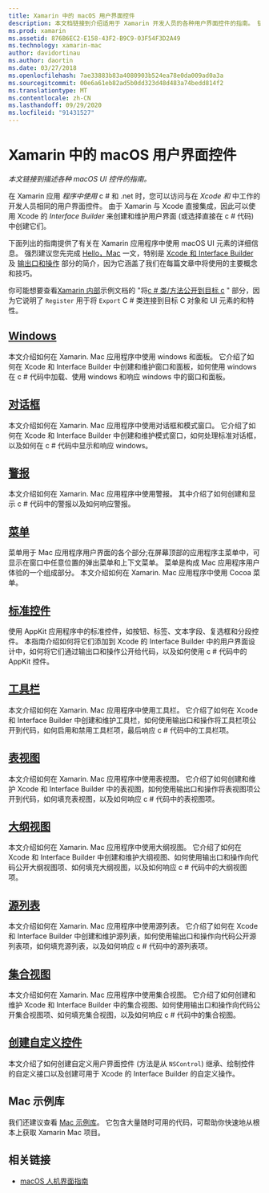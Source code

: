 ```yaml
---
title: Xamarin 中的 macOS 用户界面控件
description: 本文档链接到介绍适用于 Xamarin 开发人员的各种用户界面控件的指南。 链接内容查看窗口、对话框、警报、菜单、工具栏、表视图、大纲视图等。
ms.prod: xamarin
ms.assetid: 876B6EC2-E158-43F2-B9C9-03F54F3D2A49
ms.technology: xamarin-mac
author: davidortinau
ms.author: daortin
ms.date: 03/27/2018
ms.openlocfilehash: 7ae33883b83a4080903b524ea78e0da009ad0a3a
ms.sourcegitcommit: 00e6a61eb82ad5b0dd323d48d483a74bedd814f2
ms.translationtype: MT
ms.contentlocale: zh-CN
ms.lasthandoff: 09/29/2020
ms.locfileid: "91431527"
---
```

# <a name="macos-user-interface-controls-in-xamarinmac"></a>Xamarin 中的 macOS 用户界面控件

_本文链接到描述各种 macOS UI 控件的指南。_

在 Xamarin 应用 *程序中使用* c # 和 .net 时，您可以访问与在 *Xcode 和* 中工作的开发人员相同的用户界面控件。 由于 Xamarin 与 Xcode 直接集成，因此可以使用 Xcode 的 _Interface Builder_ 来创建和维护用户界面 (或选择直接在 c # 代码) 中创建它们。

下面列出的指南提供了有关在 Xamarin 应用程序中使用 macOS UI 元素的详细信息。 强烈建议您先完成 [Hello，Mac](~/mac/get-started/hello-mac.md) 一文，特别是 [Xcode 和 Interface Builder](~/mac/get-started/hello-mac.md#introduction-to-xcode-and-interface-builder) 及 [输出口和操作](~/mac/get-started/hello-mac.md#outlets-and-actions) 部分的简介，因为它涵盖了我们在每篇文章中将使用的主要概念和技巧。

你可能想要查看[Xamarin 内部](~/mac/internals/how-it-works.md)示例文档的 "将[c # 类/方法公开到目标 c](~/mac/internals/how-it-works.md#exposing-c-classes--methods-to-objective-c) " 部分，因为它说明了 `Register` 用于将 `Export` C # 类连接到目标 C 对象和 UI 元素的和特性。

## <a name="windows"></a>[Windows](~/mac/user-interface/window.md)

本文介绍如何在 Xamarin. Mac 应用程序中使用 windows 和面板。 它介绍了如何在 Xcode 和 Interface Builder 中创建和维护窗口和面板，如何使用 windows 在 c # 代码中加载、使用 windows 和响应 windows 中的窗口和面板。

## <a name="dialogs"></a>[对话框](~/mac/user-interface/dialog.md)

本文介绍如何在 Xamarin. Mac 应用程序中使用对话框和模式窗口。 它介绍了如何在 Xcode 和 Interface Builder 中创建和维护模式窗口，如何处理标准对话框，以及如何在 c # 代码中显示和响应 windows。

## <a name="alerts"></a>[警报](~/mac/user-interface/alert.md)

本文介绍如何在 Xamarin. Mac 应用程序中使用警报。 其中介绍了如何创建和显示 c # 代码中的警报以及如何响应警报。

## <a name="menus"></a>[菜单](~/mac/user-interface/menu.md)

菜单用于 Mac 应用程序用户界面的各个部分;在屏幕顶部的应用程序主菜单中，可显示在窗口中任意位置的弹出菜单和上下文菜单。 菜单是构成 Mac 应用程序用户体验的一个组成部分。 本文介绍如何在 Xamarin. Mac 应用程序中使用 Cocoa 菜单。

## <a name="standard-controls"></a>[标准控件](~/mac/user-interface/standard-controls.md)

使用 AppKit 应用程序中的标准控件，如按钮、标签、文本字段、复选框和分段控件。 本指南介绍如何将它们添加到 Xcode 的 Interface Builder 中的用户界面设计中，如何将它们通过输出口和操作公开给代码，以及如何使用 c # 代码中的 AppKit 控件。

## <a name="toolbars"></a>[工具栏](~/mac/user-interface/toolbar.md)

本文介绍如何在 Xamarin. Mac 应用程序中使用工具栏。 它介绍了如何在 Xcode 和 Interface Builder 中创建和维护工具栏，如何使用输出口和操作将工具栏项公开到代码，如何启用和禁用工具栏项，最后响应 c # 代码中的工具栏项。

## <a name="table-views"></a>[表视图](~/mac/user-interface/table-view.md)

本文介绍如何在 Xamarin. Mac 应用程序中使用表视图。 它介绍了如何创建和维护 Xcode 和 Interface Builder 中的表视图，如何使用输出口和操作将表视图项公开到代码，如何填充表视图，以及如何响应 c # 代码中的表视图项。

## <a name="outline-views"></a>[大纲视图](~/mac/user-interface/outline-view.md)

本文介绍如何在 Xamarin. Mac 应用程序中使用大纲视图。 它介绍了如何在 Xcode 和 Interface Builder 中创建和维护大纲视图、如何使用输出口和操作向代码公开大纲视图项、如何填充大纲视图，以及如何响应 c # 代码中的大纲视图项。

## <a name="source-lists"></a>[源列表](~/mac/user-interface/source-list.md)

本文介绍如何在 Xamarin. Mac 应用程序中使用源列表。 它介绍了如何在 Xcode 和 Interface Builder 中创建和维护源列表，如何使用输出口和操作向代码公开源列表项，如何填充源列表，以及如何响应 c # 代码中的源列表项。

## <a name="collection-views"></a>[集合视图](~/mac/user-interface/collection-view.md)

本文介绍如何在 Xamarin. Mac 应用程序中使用集合视图。 它介绍了如何创建和维护 Xcode 和 Interface Builder 中的集合视图、如何使用输出口和操作向代码公开集合视图项、如何填充集合视图，以及如何响应 c # 代码中的集合视图。

## <a name="creating-custom-controls"></a>[创建自定义控件](~/mac/user-interface/custom-controls.md)

本文介绍了如何创建自定义用户界面控件 (方法是从 `NSControl`) 继承、绘制控件的自定义接口以及创建可用于 Xcode 的 Interface Builder 的自定义操作。

## <a name="mac-samples-gallery"></a>Mac 示例库

我们还建议查看 [Mac 示例库](/samples/browse/?products=xamarin&term=Xamarin.Mac)。 它包含大量随时可用的代码，可帮助你快速地从根本上获取 Xamarin Mac 项目。

## <a name="related-links"></a>相关链接

- [macOS 人机界面指南](https://developer.apple.com/macos/human-interface-guidelines/overview/themes/)